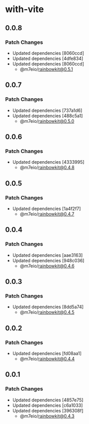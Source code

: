 # with-vite

## 0.0.8

### Patch Changes

- Updated dependencies [8060ccd]
- Updated dependencies [4dfe834]
- Updated dependencies [8060ccd]
  - @m7eio/rainbowkit@0.5.1

## 0.0.7

### Patch Changes

- Updated dependencies [737a1d6]
- Updated dependencies [488c5a1]
  - @m7eio/rainbowkit@0.5.0

## 0.0.6

### Patch Changes

- Updated dependencies [4333995]
  - @m7eio/rainbowkit@0.4.8

## 0.0.5

### Patch Changes

- Updated dependencies [1a4f2f7]
  - @m7eio/rainbowkit@0.4.7

## 0.0.4

### Patch Changes

- Updated dependencies [aae3163]
- Updated dependencies [948c036]
  - @m7eio/rainbowkit@0.4.6

## 0.0.3

### Patch Changes

- Updated dependencies [8dd5a74]
  - @m7eio/rainbowkit@0.4.5

## 0.0.2

### Patch Changes

- Updated dependencies [fd08aa1]
  - @m7eio/rainbowkit@0.4.4

## 0.0.1

### Patch Changes

- Updated dependencies [4857e75]
- Updated dependencies [c6a1033]
- Updated dependencies [396308f]
  - @m7eio/rainbowkit@0.4.3

